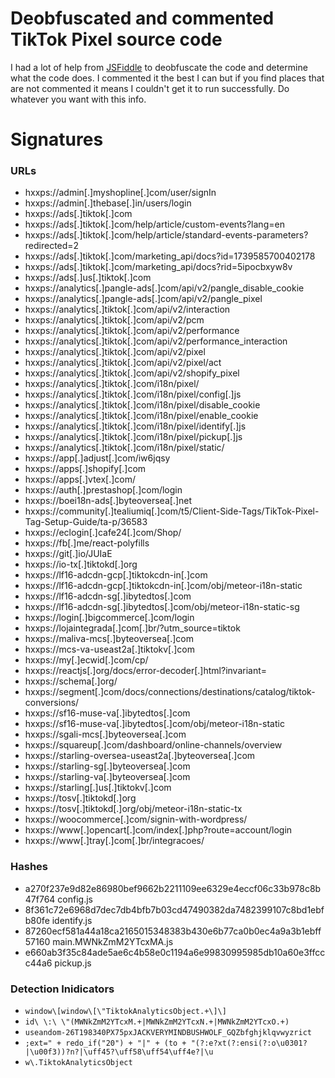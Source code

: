 # Deobfuscated and commented TikTok Pixel source code

I had a lot of help from [JSFiddle](hxxps://jsfiddle.net/) to deobfuscate the code and determine what the code does. I commented it the best I can but if you find places that are not commented it means I couldn't get it to run successfully. Do whatever you want with this info.

# Signatures

### URLs
- hxxps://admin[.]myshopline[.]com/user/signIn
- hxxps://admin[.]thebase[.]in/users/login
- hxxps://ads[.]tiktok[.]com
- hxxps://ads[.]tiktok[.]com/help/article/custom-events?lang=en
- hxxps://ads[.]tiktok[.]com/help/article/standard-events-parameters?redirected=2
- hxxps://ads[.]tiktok[.]com/marketing_api/docs?id=1739585700402178
- hxxps://ads[.]tiktok[.]com/marketing_api/docs?rid=5ipocbxyw8v
- hxxps://ads[.]us[.]tiktok[.]com
- hxxps://analytics[.]pangle-ads[.]com/api/v2/pangle_disable_cookie
- hxxps://analytics[.]pangle-ads[.]com/api/v2/pangle_pixel
- hxxps://analytics[.]tiktok[.]com/api/v2/interaction
- hxxps://analytics[.]tiktok[.]com/api/v2/pcm
- hxxps://analytics[.]tiktok[.]com/api/v2/performance
- hxxps://analytics[.]tiktok[.]com/api/v2/performance_interaction
- hxxps://analytics[.]tiktok[.]com/api/v2/pixel
- hxxps://analytics[.]tiktok[.]com/api/v2/pixel/act
- hxxps://analytics[.]tiktok[.]com/api/v2/shopify_pixel
- hxxps://analytics[.]tiktok[.]com/i18n/pixel/
- hxxps://analytics[.]tiktok[.]com/i18n/pixel/config[.]js
- hxxps://analytics[.]tiktok[.]com/i18n/pixel/disable_cookie
- hxxps://analytics[.]tiktok[.]com/i18n/pixel/enable_cookie
- hxxps://analytics[.]tiktok[.]com/i18n/pixel/identify[.]js
- hxxps://analytics[.]tiktok[.]com/i18n/pixel/pickup[.]js
- hxxps://analytics[.]tiktok[.]com/i18n/pixel/static/
- hxxps://app[.]adjust[.]com/iw6jqsy
- hxxps://apps[.]shopify[.]com
- hxxps://apps[.]vtex[.]com/
- hxxps://auth[.]prestashop[.]com/login
- hxxps://boei18n-ads[.]byteoversea[.]net
- hxxps://community[.]tealiumiq[.]com/t5/Client-Side-Tags/TikTok-Pixel-Tag-Setup-Guide/ta-p/36583
- hxxps://eclogin[.]cafe24[.]com/Shop/
- hxxps://fb[.]me/react-polyfills
- hxxps://git[.]io/JUIaE
- hxxps://io-tx[.]tiktokd[.]org
- hxxps://lf16-adcdn-gcp[.]tiktokcdn-in[.]com
- hxxps://lf16-adcdn-gcp[.]tiktokcdn-in[.]com/obj/meteor-i18n-static
- hxxps://lf16-adcdn-sg[.]ibytedtos[.]com
- hxxps://lf16-adcdn-sg[.]ibytedtos[.]com/obj/meteor-i18n-static-sg
- hxxps://login[.]bigcommerce[.]com/login
- hxxps://lojaintegrada[.]com[.]br/?utm_source=tiktok
- hxxps://maliva-mcs[.]byteoversea[.]com
- hxxps://mcs-va-useast2a[.]tiktokv[.]com
- hxxps://my[.]ecwid[.]com/cp/
- hxxps://reactjs[.]org/docs/error-decoder[.]html?invariant=
- hxxps://schema[.]org/
- hxxps://segment[.]com/docs/connections/destinations/catalog/tiktok-conversions/
- hxxps://sf16-muse-va[.]ibytedtos[.]com
- hxxps://sf16-muse-va[.]ibytedtos[.]com/obj/meteor-i18n-static
- hxxps://sgali-mcs[.]byteoversea[.]com
- hxxps://squareup[.]com/dashboard/online-channels/overview
- hxxps://starling-oversea-useast2a[.]byteoversea[.]com
- hxxps://starling-sg[.]byteoversea[.]com
- hxxps://starling-va[.]byteoversea[.]com
- hxxps://starling[.]us[.]tiktokv[.]com
- hxxps://tosv[.]tiktokd[.]org
- hxxps://tosv[.]tiktokd[.]org/obj/meteor-i18n-static-tx
- hxxps://woocommerce[.]com/signin-with-wordpress/
- hxxps://www[.]opencart[.]com/index[.]php?route=account/login
- hxxps://www[.]tray[.]com[.]br/integracoes/

### Hashes
- a270f237e9d82e86980bef9662b2211109ee6329e4eccf06c33b978c8b47f764  config.js
- 8f361c72e6968d7dec7db4bfb7b03cd47490382da7482399107c8bd1ebfb80fe  identify.js
- 87260ecf581a44a18ca2165015348383b430e6b77ca0b0ec4a9a3b1ebff57160  main.MWNkZmM2YTcxMA.js
- e660ab3f35c84ade5ae6c4b58e0c1194a6e99830995985db10a60e3ffccc44a6  pickup.js

### Detection Inidicators
- `window\[window\[\"TiktokAnalyticsObject.+\]\]`
- `id\ \:\ \"(MWNkZmM2YTcxM.+|MWNkZmM2YTcxN.+|MWNkZmM2YTcxO.+)`
- `useandom-26T198340PX75pxJACKVERYMINDBUSHWOLF_GQZbfghjklqvwyzrict`
- `;ext=" + redo_if("20") + "|" + (to + "(?:e?xt(?:ensi(?:o\u0301?|\u00f3))?n?|\uff45?\uff58\uff54\uff4e?|\u`
- `w\.TiktokAnalyticsObject`
